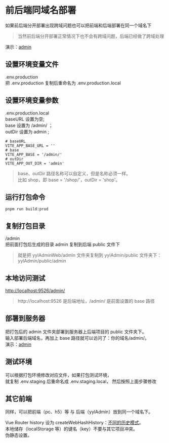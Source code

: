 # 前后端同域名部署

如果前后端分开部署出现跨域问题也可以把前端和后端部署在同一个域名下

> 当然前后端分开部署正常情况下也不会有跨域问题，后端已经做了跨域处理

演示：[admin](https://api.yyladmin.top/admin)

## 设置环境变量文件

.env.production  
把 .env.production 复制后重命名为 .env.production.local

## 设置环境变量参数

.env.production.local  
baseURL 设置为空;  
base 设置为 /admin/ ；  
outDir 设置为 admin ;

```
# baseURL
VITE_APP_BASE_URL = ''
# base
VITE_APP_BASE = '/admin/'
# outDir
VITE_APP_OUT_DIR = 'admin'
```

> base、outDir 路径名称可以自定义，但是名称必须一样。  
> 比如 shop，即 base = '/shop/'，outDir = 'shop'。

## 运行打包命令

```
pnpm run build:prod
```

## 复制打包目录

/admin  
把前面打包后生成的目录 admin 复制到后端 public 文件下

> 就是把 yylAdminWeb/admin 文件夹复制到 yylAdmin/public 文件夹下：yylAdmin/public/admin

## 本地访问测试

[http://localhost:9526/admin/](http://localhost:9526/admin/)

> http://localhost:9526 是后端地址，/admin/ 是前面设置的 base 路径

## 部署到服务器

把打包后的 admin 文件夹部署到服务器上后端项目的 public 文件夹下。  
输入部署后端域名，再加上 base 路径就可以访问了：你的域名/admin/。  
演示：[admin](https://api.yyladmin.top/admin)

## 测试环境

可以根据打包环境修改对应文件，如果打包测试环境，  
就复制 .env.staging 后重命名成 .env.staging.local， 然后按照上面步骤修改

## 其它前端

同样，可以把前端（pc、h5）等 与 后端（yylAdmin）放到同一个域名下。

Vue Router history 设为 createWebHashHistory：[不同的历史模式](https://router.vuejs.org/zh/guide/essentials/history-mode.html)。  
本地储存（localStorage 等）的键名（key）不要与其它项目冲突。  
伪静态设置。
